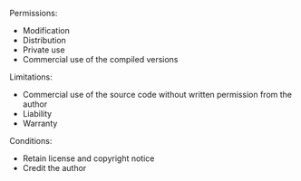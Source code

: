 Permissions:

- Modification
- Distribution
- Private use
- Commercial use of the compiled versions

Limitations:

- Commercial use of the source code without written permission from the author
- Liability
- Warranty

Conditions:

- Retain license and copyright notice
- Credit the author

